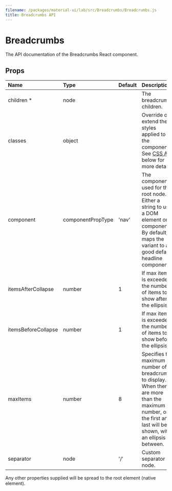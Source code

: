```yaml
---
filename: /packages/material-ui/lab/src/Breadcrumbs/Breadcrumbs.js
title: Breadcrumbs API
---
```


<!--- This documentation is automatically generated, do not try to edit it. -->

# Breadcrumbs

<p class="description">The API documentation of the Breadcrumbs React component.</p>



## Props

| Name | Type | Default | Description |
|:-----|:-----|:--------|:------------|
| <span class="prop-name required">children *</span> | <span class="prop-type">node |   | The breadcrumb children. |
| <span class="prop-name">classes</span> | <span class="prop-type">object |   | Override or extend the styles applied to the component. See [CSS API](#css-api) below for more details. |
| <span class="prop-name">component</span> | <span class="prop-type">componentPropType | <span class="prop-default">'nav'</span> | The component used for the root node. Either a string to use a DOM element or a component. By default, it maps the variant to a good default headline component. |
| <span class="prop-name">itemsAfterCollapse</span> | <span class="prop-type">number | <span class="prop-default">1</span> | If max items is exceeded, the number of items to show after the ellipsis. |
| <span class="prop-name">itemsBeforeCollapse</span> | <span class="prop-type">number | <span class="prop-default">1</span> | If max items is exceeded, the number of items to show before the ellipsis. |
| <span class="prop-name">maxItems</span> | <span class="prop-type">number | <span class="prop-default">8</span> | Specifies the maximum number of breadcrumbs to display. When there are more than the maximum number, only the first and last will be shown, with an ellipsis in between. |
| <span class="prop-name">separator</span> | <span class="prop-type">node | <span class="prop-default">'/'</span> | Custom separator node. |

Any other properties supplied will be spread to the root element (native element).

